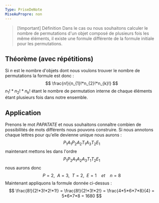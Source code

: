 ```yaml
---
Type: PriseDeNote
MiseAuPropre: non
---
```


>[!important] Définition
>Dans le cas ou nous souhaitons calculer le nombre de permutations d'un objet composé de plusieurs fois les même éléments, il existe une formule différente de la formule initiale pour les permutations.

## Théorème (avec répétitions)
Si $n$ est le nombre d'objets dont nous voulons trouver le nombre de permutations la formule est donc : 
$$
\frac{n!}{n_{1}!*n_{2}!*n_{k}!}
$$
$n_{1}!*n_{2}!*n_{k}!$ étant le nombre de permutation interne de chaque éléments étant plusieurs fois dans notre ensemble.

## Application
Prenons le mot $PAPATATE$ et nous souhaitons connaître combien de possibilités de mots différents nous pouvons construire. Si nous annotons chaque lettres pour qu'elle devienne unique nous aurons :
$$
P_{1}A_{1}P_{2}A_{2}T_{1}A_{3}T_{2}E_{1}
$$
maintenant mettons les dans l'ordre
$$
P_{1}P_{2}A_{1}A_{2}A_{3}T_{1}T_{2}E_{1}
$$
nous aurons donc 
$$
P = 2, \>\> A = 3, \>\> T = 2, \>\> E = 1 \>\>\>\> et \>\>\>\> n = 8
$$
Maintenant appliquons la formule donnée ci-dessus :
$$
\frac{8!}{2!*3!*2!*1!} = \frac{8!}{2!*3!*2!} = \frac{4*5*6*7*8}{4} = 5*6*7*8 = 1680
$$
